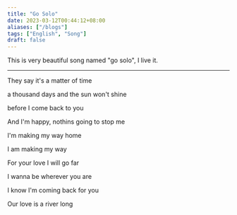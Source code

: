 ```yaml
---
title: "Go Solo"
date: 2023-03-12T00:44:12+08:00
aliases: ["/blogs"]
tags: ["English", "Song"]
draft: false
---
```


This is very beautiful song named "go solo", I live it.

---

They say it's a matter of time

a thousand days and the sun won't shine

before I come back to you

And I'm happy, nothins going to stop me

I'm making my way home

I am making my way

For your love I will go far

I wanna be wherever you are

I know I'm coming back for you

Our love is a river long
